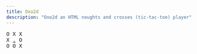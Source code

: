 ```yaml
---
title: Oxo2d 
description: "Oxo2d an HTML noughts and crosses (tic-tac-toe) player"
---
```


<pre class="oxo2d">
O X X
X <a href="../6i/">.</a> O
O O X
</pre>
